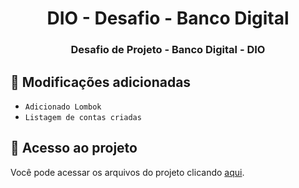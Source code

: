 <h1 align="center">DIO - Desafio - Banco Digital</h1>

<h3 align="center"> 
    Desafio de Projeto - Banco Digital - DIO
</h3>

## :hammer: Modificações adicionadas

- `Adicionado Lombok`
- `Listagem de contas criadas`

## 📁 Acesso ao projeto
Você pode acessar os arquivos do projeto clicando [aqui](https://github.com/mauriciojdk/dio-desafio-bancodigital/tree/main/src/main/java).
